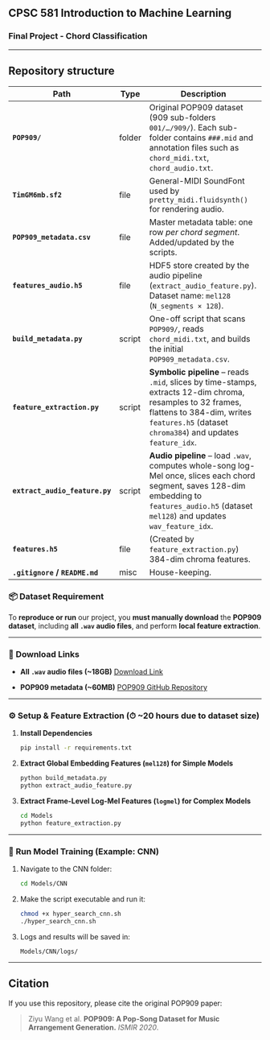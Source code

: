 


## CPSC 581 Introduction to Machine Learning 
### Final Project - Chord Classification

---
## Repository structure

| Path | Type | Description |
|------|------|-------------|
| **`POP909/`** | folder | Original POP909 dataset (909 sub-folders `001/…/909/`). Each sub-folder contains `###.mid` and annotation files such as `chord_midi.txt`, `chord_audio.txt`. |
| **`TimGM6mb.sf2`** | file | General-MIDI SoundFont used by `pretty_midi.fluidsynth()` for rendering audio. |
| **`POP909_metadata.csv`** | file | Master metadata table: one row *per chord segment*. Added/updated by the scripts. |
| **`features_audio.h5`** | file | HDF5 store created by the audio pipeline (`extract_audio_feature.py`). Dataset name: `mel128`  (`N_segments × 128`). |
| **`build_metadata.py`** | script | One-off script that scans `POP909/`, reads `chord_midi.txt`, and builds the initial `POP909_metadata.csv`. |
| **`feature_extraction.py`** | script | **Symbolic pipeline** – reads `.mid`, slices by time-stamps, extracts 12-dim chroma, resamples to 32 frames, flattens to 384-dim, writes `features.h5` (dataset `chroma384`) and updates `feature_idx`. |
| **`extract_audio_feature.py`** | script | **Audio pipeline** – load `.wav`, computes whole-song log-Mel once, slices each chord segment, saves 128-dim embedding to `features_audio.h5` (dataset `mel128`) and updates `wav_feature_idx`. |
| **`features.h5`** | file | (Created by `feature_extraction.py`) 384-dim chroma features. |
| **`.gitignore` / `README.md`** | misc | House-keeping. |


### 📦 Dataset Requirement

To **reproduce or run** our project, you **must manually download** the **POP909 dataset**, including **all `.wav` audio files**, and perform **local feature extraction**.

---

### 🔗 Download Links

* **All `.wav` audio files (\~18GB)**
  [Download Link](https://yaleedu-my.sharepoint.com/:f:/g/personal/benlu_wang_yale_edu/EvW9mAXUU9xBqiFLTcPD3V4BhRAx5YaLsrze7NgBBlYpkA?e=rBCbyn)

* **POP909 metadata (\~60MB)**
  [POP909 GitHub Repository](https://github.com/music-x-lab/POP909-Dataset/tree/master/POP909)

---

### ⚙️ Setup & Feature Extraction (⏱ \~20 hours due to dataset size)

1. **Install Dependencies**

   ```bash
   pip install -r requirements.txt
   ```

2. **Extract Global Embedding Features (`mel128`) for Simple Models**

   ```bash
   python build_metadata.py
   python extract_audio_feature.py
   ```

3. **Extract Frame-Level Log-Mel Features (`logmel`) for Complex Models**

   ```bash
   cd Models
   python feature_extraction.py
   ```

---

### 🧪 Run Model Training (Example: CNN)

1. Navigate to the CNN folder:

   ```bash
   cd Models/CNN
   ```

2. Make the script executable and run it:

   ```bash
   chmod +x hyper_search_cnn.sh
   ./hyper_search_cnn.sh
   ```

3. Logs and results will be saved in:

   ```
   Models/CNN/logs/
   ```


---


## Citation

If you use this repository, please cite the original POP909 paper:

> Ziyu Wang et al. **POP909: A Pop-Song Dataset for Music Arrangement
> Generation.** *ISMIR 2020*.

